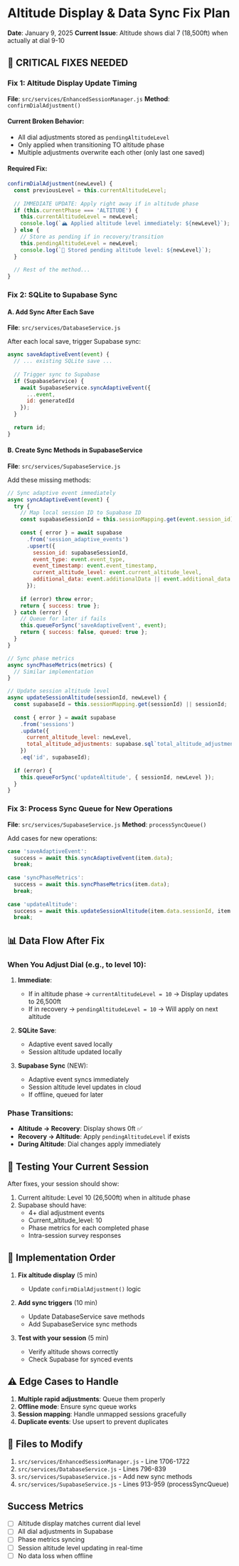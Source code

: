 # Altitude Display & Data Sync Fix Plan
**Date**: January 9, 2025
**Current Issue**: Altitude shows dial 7 (18,500ft) when actually at dial 9-10

## 🔴 CRITICAL FIXES NEEDED

### Fix 1: Altitude Display Update Timing
**File**: `src/services/EnhancedSessionManager.js`
**Method**: `confirmDialAdjustment()`

#### Current Broken Behavior:
- All dial adjustments stored as `pendingAltitudeLevel`
- Only applied when transitioning TO altitude phase
- Multiple adjustments overwrite each other (only last one saved)

#### Required Fix:
```javascript
confirmDialAdjustment(newLevel) {
  const previousLevel = this.currentAltitudeLevel;
  
  // IMMEDIATE UPDATE: Apply right away if in altitude phase
  if (this.currentPhase === 'ALTITUDE') {
    this.currentAltitudeLevel = newLevel;
    console.log(`🏔️ Applied altitude level immediately: ${newLevel}`);
  } else {
    // Store as pending if in recovery/transition
    this.pendingAltitudeLevel = newLevel;
    console.log(`📌 Stored pending altitude level: ${newLevel}`);
  }
  
  // Rest of the method...
}
```

### Fix 2: SQLite to Supabase Sync

#### A. Add Sync After Each Save
**File**: `src/services/DatabaseService.js`

After each local save, trigger Supabase sync:
```javascript
async saveAdaptiveEvent(event) {
  // ... existing SQLite save ...
  
  // Trigger sync to Supabase
  if (SupabaseService) {
    await SupabaseService.syncAdaptiveEvent({
      ...event,
      id: generatedId
    });
  }
  
  return id;
}
```

#### B. Create Sync Methods in SupabaseService
**File**: `src/services/SupabaseService.js`

Add these missing methods:
```javascript
// Sync adaptive event immediately
async syncAdaptiveEvent(event) {
  try {
    // Map local session ID to Supabase ID
    const supabaseSessionId = this.sessionMapping.get(event.session_id) || event.session_id;
    
    const { error } = await supabase
      .from('session_adaptive_events')
      .upsert({
        session_id: supabaseSessionId,
        event_type: event.event_type,
        event_timestamp: event.event_timestamp,
        current_altitude_level: event.current_altitude_level,
        additional_data: event.additionalData || event.additional_data
      });
      
    if (error) throw error;
    return { success: true };
  } catch (error) {
    // Queue for later if fails
    this.queueForSync('saveAdaptiveEvent', event);
    return { success: false, queued: true };
  }
}

// Sync phase metrics
async syncPhaseMetrics(metrics) {
  // Similar implementation
}

// Update session altitude level
async updateSessionAltitude(sessionId, newLevel) {
  const supabaseId = this.sessionMapping.get(sessionId) || sessionId;
  
  const { error } = await supabase
    .from('sessions')
    .update({ 
      current_altitude_level: newLevel,
      total_altitude_adjustments: supabase.sql`total_altitude_adjustments + 1`
    })
    .eq('id', supabaseId);
    
  if (error) {
    this.queueForSync('updateAltitude', { sessionId, newLevel });
  }
}
```

### Fix 3: Process Sync Queue for New Operations

**File**: `src/services/SupabaseService.js`
**Method**: `processSyncQueue()`

Add cases for new operations:
```javascript
case 'saveAdaptiveEvent':
  success = await this.syncAdaptiveEvent(item.data);
  break;
  
case 'syncPhaseMetrics':
  success = await this.syncPhaseMetrics(item.data);
  break;
  
case 'updateAltitude':
  success = await this.updateSessionAltitude(item.data.sessionId, item.data.newLevel);
  break;
```

## 📊 Data Flow After Fix

### When You Adjust Dial (e.g., to level 10):
1. **Immediate**: 
   - If in altitude phase → `currentAltitudeLevel = 10` → Display updates to 26,500ft
   - If in recovery → `pendingAltitudeLevel = 10` → Will apply on next altitude
   
2. **SQLite Save**:
   - Adaptive event saved locally
   - Session altitude updated locally
   
3. **Supabase Sync** (NEW):
   - Adaptive event syncs immediately
   - Session altitude level updates in cloud
   - If offline, queued for later

### Phase Transitions:
- **Altitude → Recovery**: Display shows 0ft ✅
- **Recovery → Altitude**: Apply `pendingAltitudeLevel` if exists
- **During Altitude**: Dial changes apply immediately

## 🎯 Testing Your Current Session

After fixes, your session should show:
1. Current altitude: Level 10 (26,500ft) when in altitude phase
2. Supabase should have:
   - 4+ dial adjustment events
   - Current_altitude_level: 10
   - Phase metrics for each completed phase
   - Intra-session survey responses

## 🚀 Implementation Order

1. **Fix altitude display** (5 min)
   - Update `confirmDialAdjustment()` logic
   
2. **Add sync triggers** (10 min)
   - Update DatabaseService save methods
   - Add SupabaseService sync methods
   
3. **Test with your session** (5 min)
   - Verify altitude shows correctly
   - Check Supabase for synced events

## ⚠️ Edge Cases to Handle

1. **Multiple rapid adjustments**: Queue them properly
2. **Offline mode**: Ensure sync queue works
3. **Session mapping**: Handle unmapped sessions gracefully
4. **Duplicate events**: Use upsert to prevent duplicates

## 📝 Files to Modify

1. `src/services/EnhancedSessionManager.js` - Line 1706-1722
2. `src/services/DatabaseService.js` - Lines 796-839
3. `src/services/SupabaseService.js` - Add new sync methods
4. `src/services/SupabaseService.js` - Lines 913-959 (processSyncQueue)

## Success Metrics

- [ ] Altitude display matches current dial level
- [ ] All dial adjustments in Supabase
- [ ] Phase metrics syncing
- [ ] Session altitude level updating in real-time
- [ ] No data loss when offline